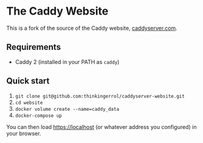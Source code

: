 The Caddy Website
=================

This is a fork of the source of the Caddy website, [caddyserver.com](https://caddyserver.com).


## Requirements

- Caddy 2 (installed in your PATH as `caddy`)


## Quick start

1. `git clone git@github.com:thinkingerrol/caddyserver-website.git`
2. `cd website`
3. `docker volume create --name=caddy_data`
4. `docker-compose up`

You can then load [https://localhost](https://localhost) (or whatever address you configured) in your browser.



